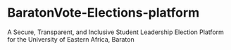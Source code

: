 # BaratonVote-Elections-platform
A Secure, Transparent, and Inclusive Student Leadership Election Platform for the University of Eastern Africa, Baraton
